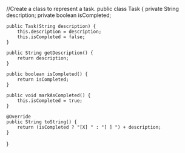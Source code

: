 //Create a class to represent a task.
public class Task {
    private String description;
    private boolean isCompleted;

    public Task(String description) {
        this.description = description;
        this.isCompleted = false;
    }

    public String getDescription() {
        return description;
    }

    public boolean isCompleted() {
        return isCompleted;
    }

    public void markAsCompleted() {
        this.isCompleted = true;
    }

    @Override
    public String toString() {
        return (isCompleted ? "[X] " : "[ ] ") + description;
    }
}

